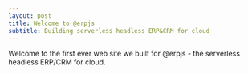 ```yaml
---
layout: post
title: Welcome to @erpjs
subtitle: Building serverless headless ERP&CRM for cloud 
---
```


Welcome to the first ever web site we built for @erpjs - the serverless headless ERP/CRM for cloud. 

